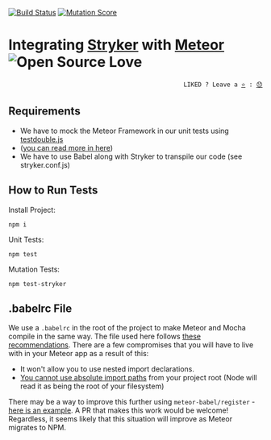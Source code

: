 
[![Build Status](https://travis-ci.org/gugacavalieri/unit-testing-with-testdouble.svg?branch=master)](https://travis-ci.org/gugacavalieri/unit-testing-with-testdouble)
[![Mutation Score](https://badge.stryker-mutator.io/github.com/gugacavalieri/unit-testing-with-testdouble/master)](https://badge.stryker-mutator.io/github.com/gugacavalieri/unit-testing-with-testdouble/master)

# Integrating [Stryker](https://stryker-mutator.io) with [Meteor](https://www.meteor.com/) ![Open Source Love](https://badges.frapsoft.com/os/v3/open-source.svg?v=103)

<p align="right">
  <code>LIKED ? Leave a <a href="https://github.com/gugacavalieri/stryker-meteor-integration/stargazers">⭐</a> : <a href="https://github.com/gugacavalieri/stryker-meteor-integration/issues">😞</a></code>
</p>

## Requirements

* We have to mock the Meteor Framework in our unit tests using [testdouble.js](https://github.com/testdouble/testdouble.js)
* ([you can read more in here](http://www.petecorey.com/blog/2016/05/02/meteor-unit-testing-with-testdoublejs/?from=east5th.co))
* We have to use Babel along with Stryker to transpile our code (see stryker.conf.js)

## How to Run Tests

Install Project:

    npm i

Unit Tests:

    npm test

Mutation Tests:

    npm test-stryker


## .babelrc File

We use a `.babelrc` in the root of the project to make Meteor and Mocha compile in the same way. The file used here follows [these recommendations](https://forums.meteor.com/t/announcing-meteor-1-3-4-1-and-1-4-beta-1/25460/8?u=rdickert). There are a few compromises that you will have to live with in your Meteor app as a result of this:

* It won't allow you to use nested import declarations.
* [You cannot use absolute import paths](https://forums.meteor.com/t/announcing-meteor-1-3-4-1-and-1-4-beta-1/25460/10?u=rdickert) from your project root (Node will read it as being the root of your filesystem)

There may be a way to improve this further using `meteor-babel/register` - [here is an example](https://github.com/meteor/babel/blob/master/test/register.js). A PR that makes this work would be welcome! Regardless, it seems likely that this situation will improve as Meteor migrates to NPM.
